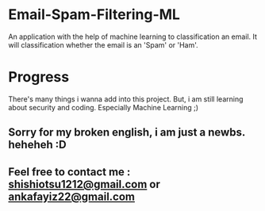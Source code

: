# Email-Spam-Filtering-ML
An application with the help of machine learning to classification an email. It will classification whether the email is an 'Spam' or 'Ham'.


# Progress
There's many things i wanna add into this project. But, i am still learning about security and coding. Especially Machine Learning ;) 


## Sorry for my broken english, i am just a newbs. heheheh :D
## Feel free to contact me : shishiotsu1212@gmail.com or ankafayiz22@gmail.com 
